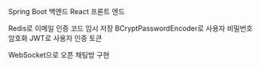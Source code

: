 Spring Boot 백엔드
React 프론트 엔드

Redis로 이메일 인증 코드 임시 저장
BCryptPasswordEncoder로 사용자 비밀번호 암호화
JWT로 사용자 인증 토큰

WebSocket으로 오픈 채팅방 구현
